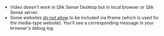 * Video doesn't work in Qlik Sense Desktop but in local browser or Qlik Sense server.
* Some websites [do not allow](https://developer.mozilla.org/en-US/docs/Web/HTTP/Headers/X-Frame-Options) to be included via Iframe (which is used for the media-type website). You'll see a corresponding message in your browser's debug log.
